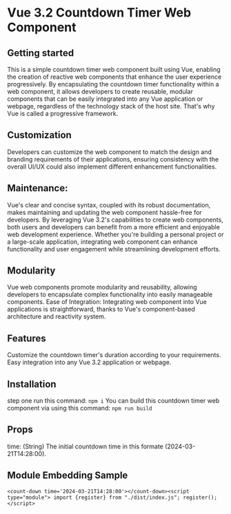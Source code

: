 # Vue 3.2 Countdown Timer Web Component

## Getting started

This is a simple countdown timer web component built using Vue, enabling the creation of reactive web components that enhance the user experience progressively. By encapsulating the countdown timer functionality within a web component, it allows developers to create reusable, modular components that can be easily integrated into any Vue application or webpage, regardless of the technology stack of the host site. That's why Vue is called a progressive framework.


## Customization
Developers can customize the web component to match the design and branding requirements of their applications, ensuring consistency with the overall UI/UX  could also implement different enhancement functionalities.

## Maintenance:

Vue's clear and concise syntax, coupled with its robust documentation, makes maintaining and updating the web component hassle-free for developers.
By leveraging Vue 3.2's capabilities to create web components, both users and developers can benefit from a more efficient and enjoyable web development experience. Whether you're building a personal project or a large-scale application, integrating  web component can enhance functionality and user engagement while streamlining development efforts.

## Modularity 

Vue web components promote modularity and reusability, allowing developers to encapsulate complex functionality into easily manageable components.
Ease of Integration: Integrating web component into Vue applications is straightforward, thanks to Vue's component-based architecture and reactivity system.

## Features

Customize the countdown timer's duration according to your requirements.
Easy integration into any Vue 3.2 application or webpage.


## Installation
step one run this command: `npm i`
You can build this countdown timer web component via using this command: `npm run build`

## Props

time: (String) The initial countdown time in this formate (2024-03-21T14:28:00).

## Module Embedding Sample 

`<count-down time='2024-03-21T14:28:00'></count-down><script type="module"> import {register} from "./dist/index.js"; register();</script>`


